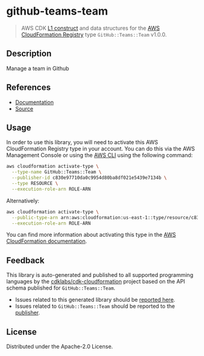 # github-teams-team

> AWS CDK [L1 construct] and data structures for the [AWS CloudFormation Registry] type `GitHub::Teams::Team` v1.0.0.

[L1 construct]: https://docs.aws.amazon.com/cdk/latest/guide/constructs.html
[AWS CloudFormation Registry]: https://docs.aws.amazon.com/AWSCloudFormation/latest/UserGuide/registry.html

## Description

Manage a team in Github

## References

* [Documentation](https://github.com/aws-ia/cloudformation-github-resource-providers)
* [Source](https://github.com/aws-ia/cloudformation-github-resource-providers.git)

## Usage

In order to use this library, you will need to activate this AWS CloudFormation Registry type in your account. You can do this via the AWS Management Console or using the [AWS CLI](https://aws.amazon.com/cli/) using the following command:

```sh
aws cloudformation activate-type \
  --type-name GitHub::Teams::Team \
  --publisher-id c830e97710da0c9954d80ba8df021e5439e7134b \
  --type RESOURCE \
  --execution-role-arn ROLE-ARN
```

Alternatively:

```sh
aws cloudformation activate-type \
  --public-type-arn arn:aws:cloudformation:us-east-1::type/resource/c830e97710da0c9954d80ba8df021e5439e7134b/GitHub-Teams-Team \
  --execution-role-arn ROLE-ARN
```

You can find more information about activating this type in the [AWS CloudFormation documentation](https://docs.aws.amazon.com/AWSCloudFormation/latest/UserGuide/registry-public.html).

## Feedback

This library is auto-generated and published to all supported programming languages by the [cdklabs/cdk-cloudformation] project based on the API schema published for `GitHub::Teams::Team`.

* Issues related to this generated library should be [reported here](https://github.com/cdklabs/cdk-cloudformation/issues/new?title=Issue+with+%40cdk-cloudformation%2Fgithub-teams-team+v1.0.0).
* Issues related to `GitHub::Teams::Team` should be reported to the [publisher](https://github.com/aws-ia/cloudformation-github-resource-providers).

[cdklabs/cdk-cloudformation]: https://github.com/cdklabs/cdk-cloudformation

## License

Distributed under the Apache-2.0 License.
